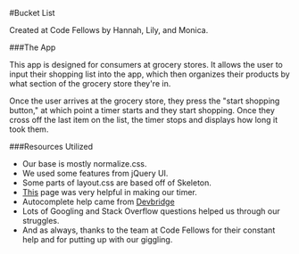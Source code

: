 #Bucket List

Created at Code Fellows by Hannah, Lily, and Monica.

###The App

This app is designed for consumers at grocery stores. It allows the user to input their shopping list into the app, which then organizes their products by what section of the grocery store they're in.

Once the user arrives at the grocery store, they press the "start shopping button," at which point a timer starts and they start shopping. Once they cross off the last item on the list, the timer stops and displays how long it took them.

###Resources Utilized

* Our base is mostly normalize.css.
* We used some features from jQuery UI.
* Some parts of layout.css are based off of Skeleton.
* [This](http://www.w3schools.com/jsref/met_win_setinterval.asp) page was very helpful in making our timer.
* Autocomplete help came from [Devbridge](http://www.devbridge.com/sourcery/components/jquery-autocomplete/)
* Lots of Googling and Stack Overflow questions helped us through our struggles.
* And as always, thanks to the team at Code Fellows for their constant help and for putting up with our giggling.
